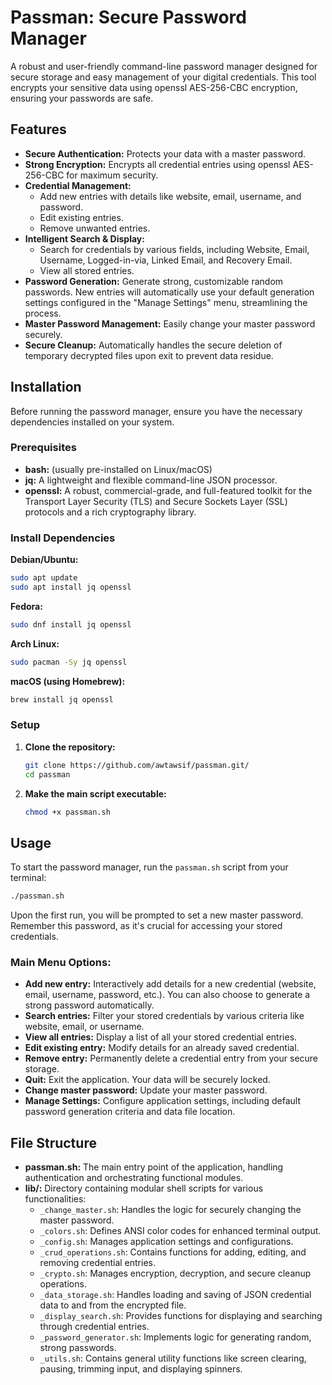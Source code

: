 # Passman: Secure Password Manager

A robust and user-friendly command-line password manager designed for secure storage and easy management of your digital credentials. This tool encrypts your sensitive data using openssl AES-256-CBC encryption, ensuring your passwords are safe.

## Features

*   **Secure Authentication:** Protects your data with a master password.
*   **Strong Encryption:** Encrypts all credential entries using openssl AES-256-CBC for maximum security.
*   **Credential Management:**
    *   Add new entries with details like website, email, username, and password.
    *   Edit existing entries.
    *   Remove unwanted entries.
*   **Intelligent Search & Display:**
    *   Search for credentials by various fields, including Website, Email, Username, Logged-in-via, Linked Email, and Recovery Email.
    *   View all stored entries.
*   **Password Generation:** Generate strong, customizable random passwords. New entries will automatically use your default generation settings configured in the "Manage Settings" menu, streamlining the process.
*   **Master Password Management:** Easily change your master password securely.
*   **Secure Cleanup:** Automatically handles the secure deletion of temporary decrypted files upon exit to prevent data residue.

## Installation

Before running the password manager, ensure you have the necessary dependencies installed on your system.

### Prerequisites

*   **bash:** (usually pre-installed on Linux/macOS)
*   **jq:** A lightweight and flexible command-line JSON processor.
*   **openssl:** A robust, commercial-grade, and full-featured toolkit for the Transport Layer Security (TLS) and Secure Sockets Layer (SSL) protocols and a rich cryptography library.

### Install Dependencies

**Debian/Ubuntu:**

```bash
sudo apt update
sudo apt install jq openssl
```

**Fedora:**

```bash
sudo dnf install jq openssl
```

**Arch Linux:**

```bash
sudo pacman -Sy jq openssl
```

**macOS (using Homebrew):**

```bash
brew install jq openssl
```

### Setup

1.  **Clone the repository:**

    ```bash
    git clone https://github.com/awtawsif/passman.git/
    cd passman
    ```

2.  **Make the main script executable:**

    ```bash
    chmod +x passman.sh
    ```

## Usage

To start the password manager, run the `passman.sh` script from your terminal:

```bash
./passman.sh
```

Upon the first run, you will be prompted to set a new master password. Remember this password, as it's crucial for accessing your stored credentials.

### Main Menu Options:

*   **Add new entry:** Interactively add details for a new credential (website, email, username, password, etc.). You can also choose to generate a strong password automatically.
*   **Search entries:** Filter your stored credentials by various criteria like website, email, or username.
*   **View all entries:** Display a list of all your stored credential entries.
*   **Edit existing entry:** Modify details for an already saved credential.
*   **Remove entry:** Permanently delete a credential entry from your secure storage.
*   **Quit:** Exit the application. Your data will be securely locked.
*   **Change master password:** Update your master password.
*   **Manage Settings:** Configure application settings, including default password generation criteria and data file location.

## File Structure

*   **passman.sh:** The main entry point of the application, handling authentication and orchestrating functional modules.
*   **lib/:** Directory containing modular shell scripts for various functionalities:
    *   `_change_master.sh`: Handles the logic for securely changing the master password.
    *   `_colors.sh`: Defines ANSI color codes for enhanced terminal output.
    *   `_config.sh`: Manages application settings and configurations.
    *   `_crud_operations.sh`: Contains functions for adding, editing, and removing credential entries.
    *   `_crypto.sh`: Manages encryption, decryption, and secure cleanup operations.
    *   `_data_storage.sh`: Handles loading and saving of JSON credential data to and from the encrypted file.
    *   `_display_search.sh`: Provides functions for displaying and searching through credential entries.
    *   `_password_generator.sh`: Implements logic for generating random, strong passwords.
    *   `_utils.sh`: Contains general utility functions like screen clearing, pausing, trimming input, and displaying spinners.
